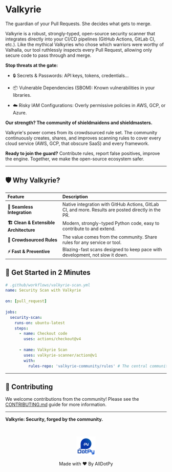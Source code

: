 # Valkyrie
The guardian of your Pull Requests. She decides what gets to merge.

Valkyrie is a robust, strongly-typed, open-source security scanner that integrates directly into your CI/CD pipelines (GitHub Actions, GitLab CI, etc.). Like the mythical Valkyries who chose which warriors were worthy of Valhalla, our tool ruthlessly inspects every Pull Request, allowing only secure code to pass through and merge.

**Stop threats at the gate:**

- 🔒 Secrets & Passwords: API keys, tokens, credentials...

- 📦 Vulnerable Dependencies (SBOM): Known vulnerabilities in your libraries.

- ☁️ Risky IAM Configurations: Overly permissive policies in AWS, GCP, or Azure.

**Our strength? The community of shieldmaidens and shieldmasters.**

Valkyrie's power comes from its crowdsourced rule set. The community continuously creates, shares, and improves scanning rules to cover every cloud service (AWS, GCP, that obscure SaaS) and every framework.

**Ready to join the guard?** Contribute rules, report false positives, improve the engine. Together, we make the open-source ecosystem safer.

---

## 🛡️ **Why Valkyrie?**

| Feature | Description |
| :--- | :--- |
| **🔌 Seamless Integration** | Native integration with GitHub Actions, GitLab CI, and more. Results are posted directly in the PR. |
| **🏗️ Clean & Extensible Architecture** | Modern, strongly-typed Python code, easy to contribute to and extend. |
| **🧩 Crowdsourced Rules** | The value comes from the community. Share rules for any service or tool. |
| **⚡ Fast & Preventive** | Blazing-fast scans designed to keep pace with development, not slow it down. |

## 🚀 **Get Started in 2 Minutes**

```yaml
# .github/workflows/valkyrie-scan.yml
name: Security Scan with Valkyrie

on: [pull_request]

jobs:
  security-scan:
    runs-on: ubuntu-latest
    steps:
      - name: Checkout code
        uses: actions/checkout@v4

      - name: Valkyrie Scan
        uses: valkyrie-scanner/action@v1
        with:
          rules-repo: 'valkyrie-community/rules' # The central community rules repo
```

<!-- ## 📚 **Join the Legend**

We are looking for contributors of all kinds:
- **Python Developers** to work on the core engine.
- **Cloud Experts** (AWS, GCP, Azure, etc.) to write powerful rules.
- **DevOps Engineers** to enhance CI/CD integrations.
- **Technical Writers** to help make Valkyrie accessible to everyone.

Check out our `CONTRIBUTING.md` guide to see how you can help.

**Join the guard and become an open-source security legend.**

--- -->

---

## 🤝 Contributing

We welcome contributions from the community! Please see the [CONTRIBUTING.md](CONTRIBUTING.md) guide for more information.

---

**Valkyrie: Security, forged by the community.**

<br>
<p align = 'center'>
    <img src='alldotpy.png?raw=true' height = '60'></img>
</p>
<p align = 'center'>Made with ❤️ By AllDotPy</p>
